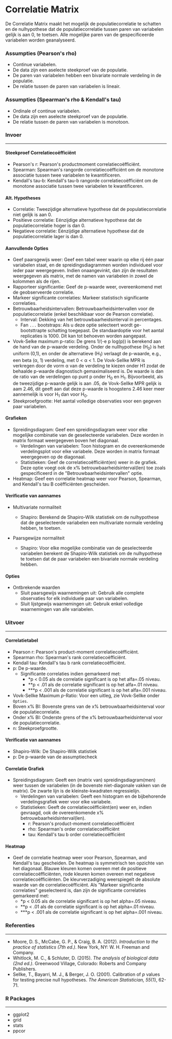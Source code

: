 Correlatie Matrix
===

De Correlatie Matrix maakt het mogelijk de populatiecorrelatie te schatten en de nulhypothese dat de populatiecorrelatie tussen paren van variabelen gelijk is aan 0, te toetsen. Alle mogelijke paren van de gespecificeerde variabelen worden geanalyseerd.


### Assumpties (Pearson's rho)
- Continue variabelen.
- De data zijn een aselecte steekproef van de populatie.
- De paren van variabelen hebben een bivariate normale verdeling in de populatie.
- De relatie tussen de paren van variabelen is lineair.


### Assumpties (Spearman's rho & Kendall's tau)
- Ordinale of continue variabelen.
- De data zijn een aselecte steekproef van de populatie.
- De relatie tussen de paren van variabelen is monotoon.

### Invoer
---

#### Steekproef Correlatiecoëfficiënt
- Pearson's r: Pearson's productmoment correlatiecoëfficiënt.
- Spearman: Spearman's rangorde correlatiecoëfficiënt om de monotone associatie tussen twee variabelen te kwantificeren.
- Kendall's tau-b: Kendall's tau-b rangorde correlatiecoëfficiënt om de monotone associatie tussen twee variabelen te kwantificeren.

#### Alt. Hypotheses
- Correlatie: Tweezijdige alternatieve hypothese dat de populatiecorrelatie niet gelijk is aan 0.
- Positieve correlatie: Eénzijdige alternatieve hypothese dat de populatiecorrelatie hoger is dan 0.
- Negatieve correlatie: Eénzijdige alternatieve hypothese dat de populatiecorrelatie lager is dan 0.

#### Aanvullende Opties
- Geef paarsgewijs weer: Geef een tabel weer waarin op elke rij één paar variabelen staat, en de spreidingsdiagrammen worden individueel voor ieder paar weergegeven. Indien onaangevinkt, dan zijn de resultaten weergegeven als matrix, met de namen van variabelen in zowel de kolommen als de rijen.
- Rapporteer significantie: Geef de p-waarde weer, overeenkomend met de geobserveerde correlatie.
- Markeer significante correlaties: Markeer statistisch significante correlaties.
- Betrouwbaarheidsintervallen: Betrouwbaarheidsintervallen voor de populatiecorrelatie (enkel beschikbaar voor de Pearson correlatie).
  - Interval: Dekking van het betrouwbaarheidsinterval in percentages.
  - Fan `...` bootstraps: Als u deze optie selecteert wordt ge-bootsttrapte schatting toegepast. De standaardoptie voor het aantal replicaties is 1000. Dit kan tot behoeven worden aangepast.
- Vovk-Selke maximum p-ratio: De grens 1/(-e p log(p)) is berekend aan de hand van de p-waarde verdeling. Onder de nullhypothese (H<sub>0</sub>) is het uniform (0,1), en onder de alternatieve (H<sub>1</sub>) verlaagt de p-waarde, e.g., een beta (α, 1) verdeling, met 0 < α < 1. De Vovk-Sellke MPR is verkregen door de vorm α van de verdeling te kiezen onder H1 zodat de behaalde p-waarde diagnostisch gemaximaliseerd is. De waarde is dan de ratio van de verdelingen op punt p onder H<sub>0</sub> en H<sub>1</sub>. Bijvoorbeeld, als de tweezijdige p-waarde gelijk is aan .05, de Vovk-Sellke MPR gelijk is aam 2.46, dit geeft aan dat deze p-waarde is hoogstens 2.46 keer meer aannemelijk is voor H<sub>1</sub> dan voor H<sub>0</sub>.
- Steekproefgrootte: Het aantal volledige observaties voor een gegeven paar variabelen.

#### Grafieken
- Spreidingsdiagram: Geef een spreidingsdiagram weer voor elke mogelijke combinatie van de geselecteerde variabelen. Deze worden in matrix formaat weergegeven boven het diagonaal.
  - Verdelingen van variabelen: Toon histogram en de overeenkomende verdelingsplot voor elke variabele. Deze worden in matrix formaat weergegeven op de diagonaal.
  - Statistieken: Geef de correlatiecoëfficiënt(en) weer in de grafiek. Deze optie voegt ook de x% betrouwbaarheidsinterval(len) toe zoals gespecificeerd in de "Betrouwbaarheidsintervallen" optie.
- Heatmap: Geef een correlatie heatmap weer voor Pearson, Spearman, and Kendall's tau B coëfficiënten gescheiden.

#### Verificatie van aannames

- Multivariate normaliteit
  - Shapiro: Berekend de Shapiro-Wilk statistiek om de nulhypothese dat de geselecteerde variabelen een multivariate normale verdeling hebben, te toetsen.

- Paarsgewijze normaliteit
  - Shapiro: Voor elke mogelijke combinatie van de geselecteerde variabelen berekent de Shapiro-Wilk statistiek om de nulhypothese te toetsen dat de paar variabelen een bivariate normale verdeling hebben.

#### Opties

- Ontbrekende waarden
  - Sluit paarsgewijs waarnemingen uit: Gebruik alle complete observaties for elk individuele paar van variabelen.
  - Sluit lijstgewijs waarnemingen uit: Gebruik enkel volledige waarnemingen van alle variabelen.

### Uitvoer
---
#### Correlatietabel
- Pearson r: Pearson's product-moment correlatiecoëfficiënt.
- Spearman rho: Spearman's rank correlatiecoëfficiënt.
- Kendall tau:  Kendall's tau b rank correlatiecoëfficiënt.
- p: De p-waarde.
  - Significante correlaties indien gemarkeerd met:
	- *p < 0.05 als de correlatie significant is op het alfa=.05 niveau.
	- **p < .01 als de correlatie significant is op het alfa=.01 niveau.
	- ***p < .001 als de correlatie significant is op het alfa=.001 niveau.
- Vovk-Sellke Maximum *p*-Ratio: Voor een uitleg, zie Vovk-Sellke onder `Opties`.
- Boven x% BI: Bovenste grens van de x% betrouwbaarheidsinterval voor de populatiecorrelatie.
- Onder x% BI: Onderste grens of the x% betrouwbaarheidsinterval voor de populatiecorrelatie.
- n: Steekproefgrootte.

#### Verificatie van aannames

- Shapiro-Wilk: De Shapiro-Wilk statistiek
- p: De p-waarde van de assumptiecheck

#### Correlatie Grafiek
- Spreidingsdiagram: Geeft een (matrix van) spreidingsdiagram(men) weer tussen de variabelen (in de bovenste niet-diagonale vakken van de matrix). De zwarte lijn is de kleinste-kwadraten regressielijn.
    - Verdelingen van variabelen: Geeft een histogram en de bijbehorende verdelingsgrafiek weer voor elke variabele.
    - Statistieken: Geeft de correlatiecoëfficiënt(en) weer en, indien gevraagd, ook de overeenkomende x% betrouwbaarheidsinterval(len).
      - r: Pearson's product-moment correlatiecoëfficiënt
      - rho: Spearman's order correlatiecoëfficiënt
      - tau: Kendall's tau b order correlatiecoëfficiënt

#### Heatmap
- Geef de correlatie heatmap weer voor Pearson, Spearman, and Kendall's tau gescheiden. De heatmap is symmetrisch ten opzichte van het diagonaal. Blauwe kleuren komen overeen met de positieve correlatiecoëfficiënten, rode kleuren komen overeen met negatieve correlatiecoëfficiënten. De kleurverzadiging weerspiegelt de absolute waarde van de correlatiecoëfficiënt. Als "Markeer significante correlaties" geselecteerd is, dan zijn de significante correlaties gemarkeerd met:
  - *p < 0.05 als de correlatie significant is op het alpha=.05 niveau.
  - **p < .01 als de correlatie significant is op het alpha=.01 niveau.
  - ***p < .001 als de correlatie significant is op het alpha=.001 niveau.

### Referenties
-------
- Moore, D. S., McCabe, G. P., & Craig, B. A. (2012). *Introduction to the practice of statistics (7th ed.)*. New York, NY: W. H. Freeman and Company.
- Whitlock, M. C., & Schluter, D. (2015). *The analysis of biological data (2nd ed.)*. Greenwood Village, Colorado: Roberts and Company Publishers.
- Sellke, T., Bayarri, M. J., & Berger, J. O. (2001). Calibration of *p* values for testing precise null hypotheses. *The American Statistician, 55*(1), 62-71.

### R Packages
---
- ggplot2
- grid
- stats
- ppcor
